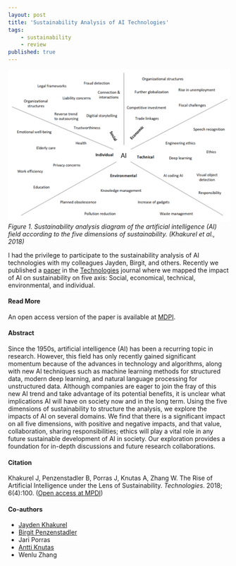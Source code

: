 ```yaml
---
layout: post
title: 'Sustainability Analysis of AI Technologies'
tags:
    - sustainability
    - review
published: true
---
```


![Figure: System and Experiment Structure](/assets/img/2018-11-05-ai-sust.png)
*Figure 1. Sustainability analysis diagram of the artificial intelligence (AI) field according to the five dimensions of sustainability. (Khakurel et al., 2018)*

I had the privilege to participate to the sustainability analysis of AI technologies with my colleagues Jayden, Birgit, and others. Recently we published a [paper](https://www.mdpi.com/2227-7080/6/4/100) in the [Technologies](https://www.mdpi.com/journal/technologies) journal where we mapped the impact of AI on sustainability on five axis: Social, economical, technical, environmental, and individual.

#### Read More
An open access version of the paper is available at [MDPI](https://www.mdpi.com/2227-7080/6/4/100).

<!--more-->

#### Abstract
Since the 1950s, artificial intelligence (AI) has been a recurring topic in research. However, this field has only recently gained significant momentum because of the advances in technology and algorithms, along with new AI techniques such as machine learning methods for structured data, modern deep learning, and natural language processing for unstructured data. Although companies are eager to join the fray of this new AI trend and take advantage of its potential benefits, it is unclear what implications AI will have on society now and in the long term. Using the five dimensions of sustainability to structure the analysis, we explore the impacts of AI on several domains. We find that there is a significant impact on all five dimensions, with positive and negative impacts, and that value, collaboration, sharing responsibilities; ethics will play a vital role in any future sustainable development of AI in society. Our exploration provides a foundation for in-depth discussions and future research collaborations.

#### Citation
Khakurel J, Penzenstadler B, Porras J, Knutas A, Zhang W. The Rise of Artificial Intelligence under the Lens of Sustainability. *Technologies*. 2018; 6(4):100. ([Open access at MPDI](https://doi.org/10.3390/technologies6040100))

#### Co-authors
* [Jayden Khakurel](https://twitter.com/jaydenlpr)
* [Birgit Penzenstadler](https://twitter.com/twinkleflip)
* Jari Porras
* [Antti Knutas](https://twitter.com/aknutas)
* Wenlu Zhang